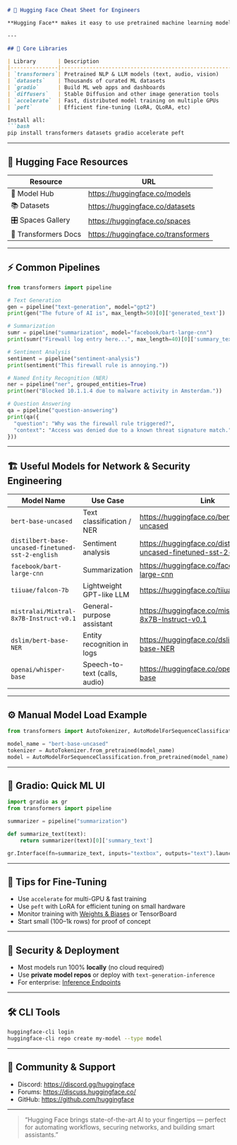 ```markdown
# 🤗 Hugging Face Cheat Sheet for Engineers

**Hugging Face** makes it easy to use pretrained machine learning models for tasks like text analysis, code generation, log summarization, anomaly detection, and more — all with friendly Python APIs and powerful open-source tools.

---

## 🧰 Core Libraries

| Library       | Description                                                  |
|---------------|--------------------------------------------------------------|
| `transformers`| Pretrained NLP & LLM models (text, audio, vision)            |
| `datasets`    | Thousands of curated ML datasets                             |
| `gradio`      | Build ML web apps and dashboards                             |
| `diffusers`   | Stable Diffusion and other image generation tools            |
| `accelerate`  | Fast, distributed model training on multiple GPUs            |
| `peft`        | Efficient fine-tuning (LoRA, QLoRA, etc)                     |

Install all:
```bash
pip install transformers datasets gradio accelerate peft
```

---

## 🔗 Hugging Face Resources

| Resource             | URL                                                  |
|----------------------|------------------------------------------------------|
| 🔎 Model Hub         | https://huggingface.co/models                        |
| 📚 Datasets          | https://huggingface.co/datasets                      |
| 🎛️ Spaces Gallery    | https://huggingface.co/spaces                        |
| 📖 Transformers Docs | https://huggingface.co/transformers                  |

---

## ⚡ Common Pipelines

```python
from transformers import pipeline

# Text Generation
gen = pipeline("text-generation", model="gpt2")
print(gen("The future of AI is", max_length=50)[0]['generated_text'])

# Summarization
sumr = pipeline("summarization", model="facebook/bart-large-cnn")
print(sumr("Firewall log entry here...", max_length=40)[0]['summary_text'])

# Sentiment Analysis
sentiment = pipeline("sentiment-analysis")
print(sentiment("This firewall rule is annoying."))

# Named Entity Recognition (NER)
ner = pipeline("ner", grouped_entities=True)
print(ner("Blocked 10.1.1.4 due to malware activity in Amsterdam."))

# Question Answering
qa = pipeline("question-answering")
print(qa({
  "question": "Why was the firewall rule triggered?",
  "context": "Access was denied due to a known threat signature match."
}))
```

---

## 🏗️ Useful Models for Network & Security Engineering

| Model Name                                      | Use Case                        | Link                                                   |
|------------------------------------------------|----------------------------------|--------------------------------------------------------|
| `bert-base-uncased`                            | Text classification / NER       | https://huggingface.co/bert-base-uncased              |
| `distilbert-base-uncased-finetuned-sst-2-english` | Sentiment analysis           | https://huggingface.co/distilbert-base-uncased-finetuned-sst-2-english |
| `facebook/bart-large-cnn`                      | Summarization                   | https://huggingface.co/facebook/bart-large-cnn        |
| `tiiuae/falcon-7b`                              | Lightweight GPT-like LLM        | https://huggingface.co/tiiuae/falcon-7b               |
| `mistralai/Mixtral-8x7B-Instruct-v0.1`          | General-purpose assistant       | https://huggingface.co/mistralai/Mixtral-8x7B-Instruct-v0.1 |
| `dslim/bert-base-NER`                          | Entity recognition in logs      | https://huggingface.co/dslim/bert-base-NER            |
| `openai/whisper-base`                          | Speech-to-text (calls, audio)   | https://huggingface.co/openai/whisper-base            |

---

## ⚙️ Manual Model Load Example

```python
from transformers import AutoTokenizer, AutoModelForSequenceClassification

model_name = "bert-base-uncased"
tokenizer = AutoTokenizer.from_pretrained(model_name)
model = AutoModelForSequenceClassification.from_pretrained(model_name)
```

---

## 🧠 Gradio: Quick ML UI

```python
import gradio as gr
from transformers import pipeline

summarizer = pipeline("summarization")

def summarize_text(text):
    return summarizer(text)[0]['summary_text']

gr.Interface(fn=summarize_text, inputs="textbox", outputs="text").launch()
```

---

## 🧪 Tips for Fine-Tuning

- Use `accelerate` for multi-GPU & fast training
- Use `peft` with LoRA for efficient tuning on small hardware
- Monitor training with [Weights & Biases](https://wandb.ai) or TensorBoard
- Start small (100–1k rows) for proof of concept

---

## 🔐 Security & Deployment

- Most models run 100% **locally** (no cloud required)
- Use **private model repos** or deploy with `text-generation-inference`
- For enterprise: [Inference Endpoints](https://huggingface.co/inference-endpoints)

---

## 🛠️ CLI Tools

```bash
huggingface-cli login
huggingface-cli repo create my-model --type model
```

---

## 💬 Community & Support

- Discord: https://discord.gg/huggingface  
- Forums: https://discuss.huggingface.co/  
- GitHub: https://github.com/huggingface  

---

> “Hugging Face brings state-of-the-art AI to your fingertips — perfect for automating workflows, securing networks, and building smart assistants.”
```